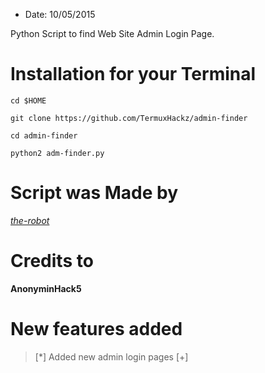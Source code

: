 - Date: 10/05/2015

Python Script to find Web Site Admin Login Page.

# Installation for your Terminal

```
cd $HOME

git clone https://github.com/TermuxHackz/admin-finder

cd admin-finder

python2 adm-finder.py
```

# Script was Made by
*<a href="https://github.com/the-robot/admin-finder">the-robot</a>*  

# Credits to
**AnonyminHack5**

# New features added
>[*] Added new admin login pages [+]
